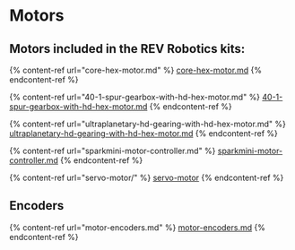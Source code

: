 # Motors

## Motors included in the REV Robotics kits:

{% content-ref url="core-hex-motor.md" %}
[core-hex-motor.md](core-hex-motor.md)
{% endcontent-ref %}

{% content-ref url="40-1-spur-gearbox-with-hd-hex-motor.md" %}
[40-1-spur-gearbox-with-hd-hex-motor.md](40-1-spur-gearbox-with-hd-hex-motor.md)
{% endcontent-ref %}

{% content-ref url="ultraplanetary-hd-gearing-with-hd-hex-motor.md" %}
[ultraplanetary-hd-gearing-with-hd-hex-motor.md](ultraplanetary-hd-gearing-with-hd-hex-motor.md)
{% endcontent-ref %}

{% content-ref url="sparkmini-motor-controller.md" %}
[sparkmini-motor-controller.md](sparkmini-motor-controller.md)
{% endcontent-ref %}

{% content-ref url="servo-motor/" %}
[servo-motor](servo-motor/)
{% endcontent-ref %}

## Encoders

{% content-ref url="motor-encoders.md" %}
[motor-encoders.md](motor-encoders.md)
{% endcontent-ref %}
